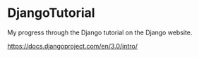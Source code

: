 # DjangoTutorial

My progress through the Django tutorial on the Django website.

https://docs.djangoproject.com/en/3.0/intro/
